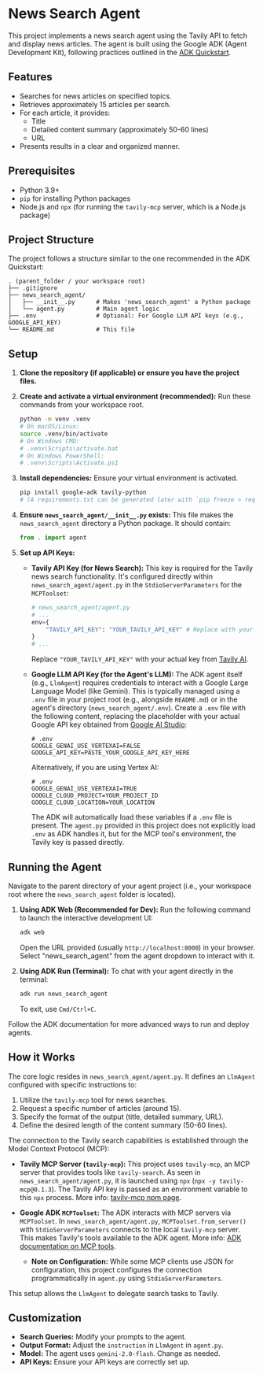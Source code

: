 # News Search Agent

This project implements a news search agent using the Tavily API to fetch and display news articles. The agent is built using the Google ADK (Agent Development Kit), following practices outlined in the [ADK Quickstart](https://google.github.io/adk-docs/get-started/quickstart/).

## Features

*   Searches for news articles on specified topics.
*   Retrieves approximately 15 articles per search.
*   For each article, it provides:
    *   Title
    *   Detailed content summary (approximately 50-60 lines)
    *   URL
*   Presents results in a clear and organized manner.

## Prerequisites

*   Python 3.9+
*   `pip` for installing Python packages
*   Node.js and `npx` (for running the `tavily-mcp` server, which is a Node.js package)

## Project Structure

The project follows a structure similar to the one recommended in the ADK Quickstart:

```
. (parent_folder / your workspace root)
├── .gitignore
├── news_search_agent/
│   ├── __init__.py      # Makes 'news_search_agent' a Python package
│   └── agent.py         # Main agent logic
├── .env                 # Optional: For Google LLM API keys (e.g., GOOGLE_API_KEY)
└── README.md            # This file
```

## Setup

1.  **Clone the repository (if applicable) or ensure you have the project files.**

2.  **Create and activate a virtual environment (recommended):**
    Run these commands from your workspace root.
    ```bash
    python -m venv .venv
    # On macOS/Linux:
    source .venv/bin/activate
    # On Windows CMD:
    # .venv\Scripts\activate.bat
    # On Windows PowerShell:
    # .venv\Scripts\Activate.ps1
    ```

3.  **Install dependencies:**
    Ensure your virtual environment is activated.
    ```bash
    pip install google-adk tavily-python
    # (A requirements.txt can be generated later with `pip freeze > requirements.txt`)
    ```

4.  **Ensure `news_search_agent/__init__.py` exists:**
    This file makes the `news_search_agent` directory a Python package. It should contain:
    ```python
    from . import agent
    ```

5.  **Set up API Keys:**

    *   **Tavily API Key (for News Search):**
        This key is required for the Tavily news search functionality. It's configured directly within `news_search_agent/agent.py` in the `StdioServerParameters` for the `MCPToolset`:
        ```python
        # news_search_agent/agent.py
        # ...
        env={
            "TAVILY_API_KEY": "YOUR_TAVILY_API_KEY" # Replace with your actual Tavily key
        }
        # ...
        ```
        Replace `"YOUR_TAVILY_API_KEY"` with your actual key from [Tavily AI](https://app.tavily.com/).

    *   **Google LLM API Key (for the Agent's LLM):**
        The ADK agent itself (e.g., `LlmAgent`) requires credentials to interact with a Google Large Language Model (like Gemini). This is typically managed using a `.env` file in your project root (e.g., alongside `README.md`) or in the agent's directory (`news_search_agent/.env`).
        Create a `.env` file with the following content, replacing the placeholder with your actual Google API key obtained from [Google AI Studio](https://aistudio.google.com/):

        ```env
        # .env
        GOOGLE_GENAI_USE_VERTEXAI=FALSE
        GOOGLE_API_KEY=PASTE_YOUR_GOOGLE_API_KEY_HERE
        ```
        Alternatively, if you are using Vertex AI:
        ```env
        # .env
        GOOGLE_GENAI_USE_VERTEXAI=TRUE
        GOOGLE_CLOUD_PROJECT=YOUR_PROJECT_ID
        GOOGLE_CLOUD_LOCATION=YOUR_LOCATION
        ```
        The ADK will automatically load these variables if a `.env` file is present. The `agent.py` provided in this project does not explicitly load `.env` as ADK handles it, but for the MCP tool's environment, the Tavily key is passed directly.

## Running the Agent

Navigate to the parent directory of your agent project (i.e., your workspace root where the `news_search_agent` folder is located).

1.  **Using ADK Web (Recommended for Dev):**
    Run the following command to launch the interactive development UI:
    ```bash
    adk web
    ```
    Open the URL provided (usually `http://localhost:8000`) in your browser. Select "news_search_agent" from the agent dropdown to interact with it.

2.  **Using ADK Run (Terminal):**
    To chat with your agent directly in the terminal:
    ```bash
    adk run news_search_agent
    ```
    To exit, use `Cmd/Ctrl+C`.

Follow the ADK documentation for more advanced ways to run and deploy agents.

## How it Works

The core logic resides in `news_search_agent/agent.py`. It defines an `LlmAgent` configured with specific instructions to:
1.  Utilize the `tavily-mcp` tool for news searches.
2.  Request a specific number of articles (around 15).
3.  Specify the format of the output (title, detailed summary, URL).
4.  Define the desired length of the content summary (50-60 lines).

The connection to the Tavily search capabilities is established through the Model Context Protocol (MCP):

*   **Tavily MCP Server (`tavily-mcp`):** This project uses `tavily-mcp`, an MCP server that provides tools like `tavily-search`. As seen in `news_search_agent/agent.py`, it is launched using `npx` (`npx -y tavily-mcp@0.1.3`). The Tavily API key is passed as an environment variable to this `npx` process. More info: [tavily-mcp npm page](https://www.npmjs.com/package/tavily-mcp).

*   **Google ADK `MCPToolset`:** The ADK interacts with MCP servers via `MCPToolset`. In `news_search_agent/agent.py`, `MCPToolset.from_server()` with `StdioServerParameters` connects to the local `tavily-mcp` server. This makes Tavily's tools available to the ADK agent. More info: [ADK documentation on MCP tools](https://google.github.io/adk-docs/tools/mcp-tools/#step-2-update-create_agent).
    *   **Note on Configuration:** While some MCP clients use JSON for configuration, this project configures the connection programmatically in `agent.py` using `StdioServerParameters`.

This setup allows the `LlmAgent` to delegate search tasks to Tavily.

## Customization

*   **Search Queries:** Modify your prompts to the agent.
*   **Output Format:** Adjust the `instruction` in `LlmAgent` in `agent.py`.
*   **Model:** The agent uses `gemini-2.0-flash`. Change as needed.
*   **API Keys:** Ensure your API keys are correctly set up. 